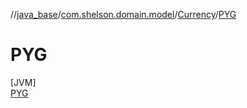 //[java_base](../../../../index.md)/[com.shelson.domain.model](../../index.md)/[Currency](../index.md)/[PYG](index.md)

# PYG

[JVM]\
[PYG](index.md)
